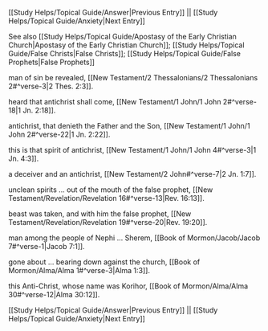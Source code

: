 [[Study Helps/Topical Guide/Answer|Previous Entry]]  ||  [[Study Helps/Topical Guide/Anxiety|Next Entry]]

 See also [[Study Helps/Topical Guide/Apostasy of the Early Christian Church|Apostasy of the Early Christian Church]]; [[Study Helps/Topical Guide/False Christs|False Christs]]; [[Study Helps/Topical Guide/False Prophets|False Prophets]]

 man of sin be revealed, [[New Testament/2 Thessalonians/2 Thessalonians 2#^verse-3|2 Thes. 2:3]].

 heard that antichrist shall come, [[New Testament/1 John/1 John 2#^verse-18|1 Jn. 2:18]].

 antichrist, that denieth the Father and the Son, [[New Testament/1 John/1 John 2#^verse-22|1 Jn. 2:22]].

 this is that spirit of antichrist, [[New Testament/1 John/1 John 4#^verse-3|1 Jn. 4:3]].

 a deceiver and an antichrist, [[New Testament/2 John#^verse-7|2 Jn. 1:7]].

 unclean spirits ... out of the mouth of the false prophet, [[New Testament/Revelation/Revelation 16#^verse-13|Rev. 16:13]].

 beast was taken, and with him the false prophet, [[New Testament/Revelation/Revelation 19#^verse-20|Rev. 19:20]].

 man among the people of Nephi ... Sherem, [[Book of Mormon/Jacob/Jacob 7#^verse-1|Jacob 7:1]].

 gone about ... bearing down against the church, [[Book of Mormon/Alma/Alma 1#^verse-3|Alma 1:3]].

 this Anti-Christ, whose name was Korihor, [[Book of Mormon/Alma/Alma 30#^verse-12|Alma 30:12]].

[[Study Helps/Topical Guide/Answer|Previous Entry]]  ||  [[Study Helps/Topical Guide/Anxiety|Next Entry]]